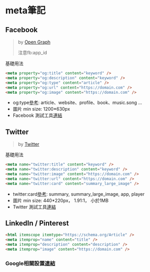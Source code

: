 # meta筆記

## Facebook
>by [Open Graph](https://ogp.me/)
>
>注意fb:app_id

基礎用法
```html
<meta property="og:title" content="keyword" />
<meta property="og:description" content="keyword" />
<meta property="og:type" content="article" />
<meta property="og:url" content="https://domain.com" />
<meta property="og:image" content="https://domain.com" />
```

* og:type[參考](https://ogp.me/#types): article、website、profile、book、music.song ...
* 圖片 min size: 1200*630px
* Facebook 測試工具[連結](https://developers.facebook.com/tools/debug/)

## Twitter
>by [Twitter](https://developer.twitter.com/en/docs/twitter-for-websites/cards/overview/markup)

基礎用法
```html
<meta name="twitter:title" content="keyword" />
<meta name="twitter:description" content="keyword" />
<meta name="twitter:image" content="https://domain.com" />
<meta name="twitter:url" content="https://domain.com" />
<meta name="twitter:card" content="summary_large_image" />
```

* twitter:card[參考](https://developer.twitter.com/en/docs/twitter-for-websites/cards/guides/getting-started): summary, summary_large_image, app, player
* 圖片 min size: 440*220px， 1.91:1， 小於1MB
* Twitter 測試工具[連結](https://twitter.com/i/flow/login?input_flow_data=%7B%22requested_variant%22%3A%22eyJyZWRpcmVjdF9hZnRlcl9sb2dpbiI6Imh0dHBzOi8vY2FyZHMtZGV2LnR3aXR0ZXIuY29tL3ZhbGlkYXRvciJ9%22%7D)

## LinkedIn / Pinterest

```html
<html itemscope itemtype="https://schema.org/Article" />
<meta itemprop="name" content="title" />
<meta itemprop="description" content="description" />
<meta itemprop="image" content="https://domain.com" />
```

### Google相關設置[連結](https://developers.google.com/search/docs/crawling-indexing/special-tags?hl=zh-tw)
